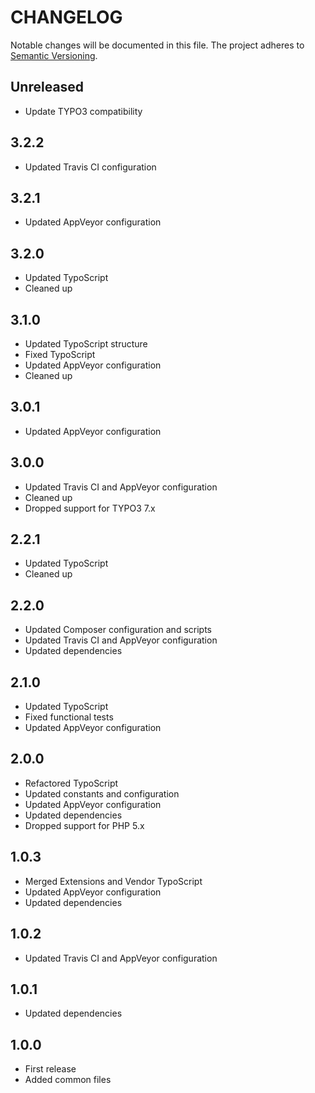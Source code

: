 CHANGELOG
=========

Notable changes will be documented in this file. The project adheres to [Semantic Versioning].

Unreleased
----------

* Update TYPO3 compatibility

3.2.2
-----

* Updated Travis CI configuration

3.2.1
-----

* Updated AppVeyor configuration

3.2.0
-----

* Updated TypoScript
* Cleaned up

3.1.0
-----

* Updated TypoScript structure
* Fixed TypoScript
* Updated AppVeyor configuration
* Cleaned up

3.0.1
-----

* Updated AppVeyor configuration

3.0.0
-----

* Updated Travis CI and AppVeyor configuration
* Cleaned up
* Dropped support for TYPO3 7.x

2.2.1
-----

* Updated TypoScript
* Cleaned up

2.2.0
-----

* Updated Composer configuration and scripts
* Updated Travis CI and AppVeyor configuration
* Updated dependencies

2.1.0
-----

* Updated TypoScript
* Fixed functional tests
* Updated AppVeyor configuration

2.0.0
-----

* Refactored TypoScript
* Updated constants and configuration
* Updated AppVeyor configuration
* Updated dependencies
* Dropped support for PHP 5.x

1.0.3
-----

* Merged Extensions and Vendor TypoScript
* Updated AppVeyor configuration
* Updated dependencies

1.0.2
-----

* Updated Travis CI and AppVeyor configuration

1.0.1
-----

* Updated dependencies

1.0.0
-----

* First release
* Added common files

[Semantic Versioning]: http://semver.org "Semantic Versioning"